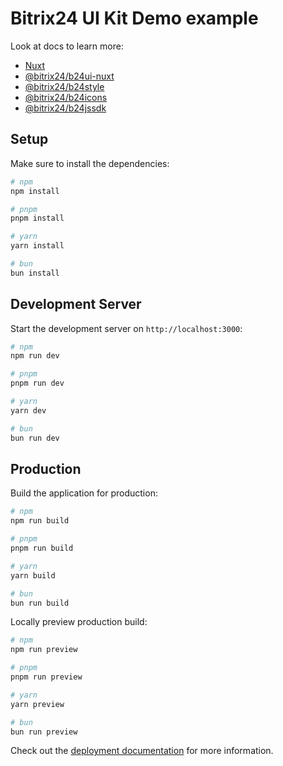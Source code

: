 # Bitrix24 UI Kit Demo example

Look at docs to learn more:

- [Nuxt](https://nuxt.com/docs/getting-started/introduction)
- [@bitrix24/b24ui-nuxt](https://bitrix24.github.io/b24ui/)
- [@bitrix24/b24style](https://bitrix24.github.io/b24style/)
- [@bitrix24/b24icons](https://bitrix24.github.io/b24icons/)
- [@bitrix24/b24jssdk](https://bitrix24.github.io/b24jssdk/)

## Setup

Make sure to install the dependencies:

```bash
# npm
npm install

# pnpm
pnpm install

# yarn
yarn install

# bun
bun install
```

## Development Server

Start the development server on `http://localhost:3000`:

```bash
# npm
npm run dev

# pnpm
pnpm run dev

# yarn
yarn dev

# bun
bun run dev
```

## Production

Build the application for production:

```bash
# npm
npm run build

# pnpm
pnpm run build

# yarn
yarn build

# bun
bun run build
```

Locally preview production build:

```bash
# npm
npm run preview

# pnpm
pnpm run preview

# yarn
yarn preview

# bun
bun run preview
```

Check out the [deployment documentation](https://nuxt.com/docs/getting-started/deployment) for more information.
